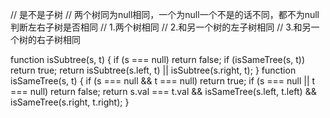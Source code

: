 // 是不是子树
// 两个树同为null相同，一个为null一个不是的话不同，都不为null判断左右子树是否相同
// 1.两个树相同
// 2.和另一个树的左子树相同
// 3.和另一个树的右子树相同

function isSubtree(s, t) {
  if (s === null) return false;
  if (isSameTree(s, t)) return true;
  return isSubtree(s.left, t) || isSubtree(s.right, t);
}
function isSameTree(s, t) {
  if (s === null && t === null) return true;
  if (s === null || t === null) return false;
  return s.val === t.val && isSameTree(s.left, t.left) && isSameTree(s.right, t.right);
}